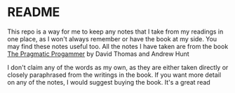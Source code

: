 # README

This repo is a way for me to keep any notes that I take from my readings
in one place, as I won't always remember or have the book at my side.
You may find these notes useful too.
All the notes I have taken are from the book [The Pragmatic
Progammer](https://www.amazon.com/Pragmatic-Programmer-journey-mastery-Anniversary/dp/0135957052/ref=tmm_hrd_swatch_0?_encoding=UTF8&qid=1582119372&sr=8-1)
by David Thomas and Andrew Hunt

I don't claim any of the words as my own, as they are either taken
directly or closely paraphrased from the writings in the book. If you
want more detail on any of the notes, I would suggest buying the book. It's a
great read

